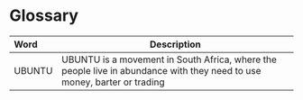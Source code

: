 # Glossary

| Word | Description |
|  :---  |   ---  |
|  UBUNTU | UBUNTU is a movement in South Africa, where the people live in abundance with they need to use money, barter or trading|



















